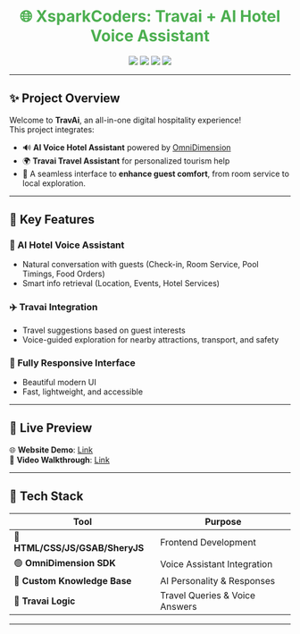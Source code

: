 <h1 align="center" style="color:#4CAF50;">🌐 XsparkCoders: Travai + AI Hotel Voice Assistant</h1>

<p align="center">
  <img src="https://img.shields.io/badge/Status-Active-%234CAF50?style=flat-square" />
  <img src="https://img.shields.io/badge/Version-1.0.0-blueviolet?style=flat-square" />
  <img src="https://img.shields.io/badge/Tech-HTML%20%7C%20CSS%20%7C%20JS%20%7C%20OmniDimension-%23f39c12?style=flat-square" />
  <img src="https://img.shields.io/badge/License-MIT-%23e74c3c?style=flat-square" />
</p>

---

## ✨ Project Overview

Welcome to **TravAi**, an all-in-one digital hospitality experience!  
This project integrates:

- 🔊 **AI Voice Hotel Assistant** powered by [OmniDimension](https://www.omnidim.io)
- 🌍 **Travai Travel Assistant** for personalized tourism help
- 🏨 A seamless interface to **enhance guest comfort**, from room service to local exploration.

---

## 🎯 Key Features

### 🏨 AI Hotel Voice Assistant
- Natural conversation with guests (Check-in, Room Service, Pool Timings, Food Orders)
- Smart info retrieval (Location, Events, Hotel Services)

### ✈️ Travai Integration
- Travel suggestions based on guest interests
- Voice-guided exploration for nearby attractions, transport, and safety

### 📱 Fully Responsive Interface
- Beautiful modern UI
- Fast, lightweight, and accessible

---

## 🚀 Live Preview

🌐 **Website Demo**: [Link](https://roshankumarjha18.github.io/Travel-Ai/)  
🎥 **Video Walkthrough**: [Link](#)

---

## 🧠 Tech Stack

| Tool | Purpose |
|------|---------|
| 🔷 **HTML/CSS/JS/GSAB/SheryJS** | Frontend Development |
| 🟢 **OmniDimension SDK** | Voice Assistant Integration |
| 🔶 **Custom Knowledge Base** | AI Personality & Responses |
| 🧭 **Travai Logic** | Travel Queries & Voice Answers |

---



